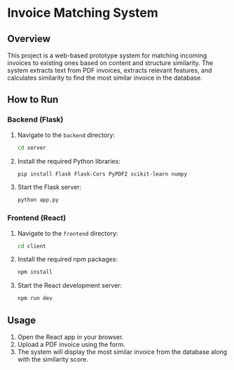 # Invoice Matching System

## Overview

This project is a web-based prototype system for matching incoming invoices to existing ones based on content and structure similarity. The system extracts text from PDF invoices, extracts relevant features, and calculates similarity to find the most similar invoice in the database.

## How to Run

### Backend (Flask)

1. Navigate to the `backend` directory:
   ```sh
   cd server
   ```
2. Install the required Python libraries:
   ```sh
   pip install Flask Flask-Cors PyPDF2 scikit-learn numpy
   ```
3. Start the Flask server:
   ```sh
   python app.py
   ```

### Frontend (React)

1. Navigate to the `frontend` directory:
   ```sh
   cd client
   ```
2. Install the required npm packages:
   ```sh
   npm install
   ```
3. Start the React development server:
   ```sh
   npm run dev
   ```

## Usage

1. Open the React app in your browser.
2. Upload a PDF invoice using the form.
3. The system will display the most similar invoice from the database along with the similarity score.
